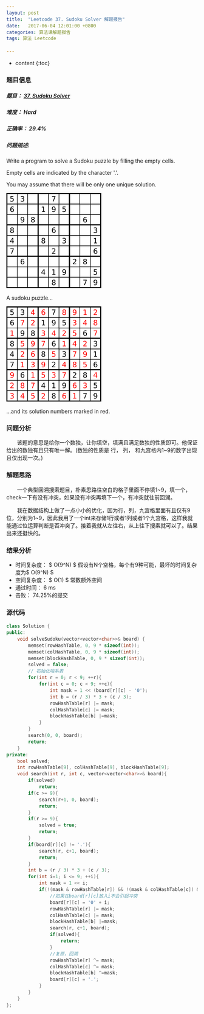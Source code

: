 ```yaml
---
layout: post
title:  "Leetcode 37. Sudoku Solver 解题报告"
date:   2017-06-04 12:01:00 +0800
categories: 算法课解题报告
tags: 算法 Leetcode

---
```


* content
{:toc}

### 题目信息

##### 题目： [37. Sudoku Solver](https://leetcode.com/problems/sudoku-solver/#/description)  

##### 难度： Hard

##### 正确率： 29.4%

##### 问题描述:  

Write a program to solve a Sudoku puzzle by filling the empty cells.

Empty cells are indicated by the character '.'.

You may assume that there will be only one unique solution.

![](/images/sudoku.png)

A sudoku puzzle...

![](/images/sudoku2.png)

...and its solution numbers marked in red.

### 问题分析

　　该题的意思是给你一个数独，让你填空，填满且满足数独的性质即可。他保证给出的数独有且只有唯一解。(数独的性质是 行， 列， 和九宫格内1~9的数字出现且仅出现一次。)
  
### 解题思路

　　一个典型回溯搜索题目，朴素思路往空白的格子里面不停填1~9，填一个， check一下有没有冲突，如果没有冲突再填下一个，有冲突就往前回溯。

　　我在数据结构上做了一点小小的优化，因为行，列，九宫格里面有且仅有9位，分别为1~9，因此我用了一个int来存储1行或者1列或者1个九宫格，这样我就能通过位运算判断是否冲突了。接着我就从左往右，从上往下搜素就可以了。结果出来还挺快的。
  
### 结果分析

- 时间复杂度： $ O(9^N) $ 假设有N个空格，每个有9种可能，最坏的时间复杂度为$ O(9^N) $
- 空间复杂度： $ O(1) $ 常数额外空间
- 通过时间： 6 ms
- 击败： 74.25%的提交

### 源代码

```cpp
class Solution {
public:
    void solveSudoku(vector<vector<char>>& board) {
        memset(rowHashTable, 0, 9 * sizeof(int));
        memset(colHashTable, 0, 9 * sizeof(int));
        memset(blockHashTable, 0, 9 * sizeof(int));
        solved = false;
        // 初始化哈系表
        for(int r = 0; r < 9; ++r){
            for(int c = 0; c < 9; ++c){
                int mask = 1 << (board[r][c] - '0');
                int b = (r / 3) * 3 + (c / 3);
                rowHashTable[r] |= mask;
                colHashTable[c] |= mask;
                blockHashTable[b] |=mask;
            }
        }
        search(0, 0, board);
        return;
    }
private:
    bool solved;
    int rowHashTable[9], colHashTable[9], blockHashTable[9];
    void search(int r, int c, vector<vector<char>>& board){
        if(solved)
            return;
        if(c >= 9){
            search(r+1, 0, board);
            return;
        }
        if(r >= 9){
            solved = true;
            return;
        }
        if(board[r][c] != '.'){
            search(r, c+1, board);
            return;
        }
        int b = (r / 3) * 3 + (c / 3);
        for(int i=1; i <= 9; ++i){
            int mask = 1 << i;
            if(!(mask & rowHashTable[r]) && !(mask & colHashTable[c]) && !(mask & blockHashTable[b])){
                //如果在board[r][c]放入i不会引起冲突
                board[r][c] = '0' + i;
                rowHashTable[r] |= mask;
                colHashTable[c] |= mask;
                blockHashTable[b] |=mask;
                search(r, c+1, board);
                if(solved){
                    return;
                }
                //复原，回溯
                rowHashTable[r] ^= mask;
                colHashTable[c] ^= mask;
                blockHashTable[b] ^=mask;
                board[r][c] = '.';
            }
        }
    }
};
```